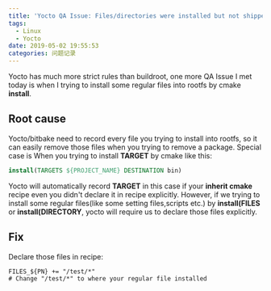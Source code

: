 ```yaml
---
title: 'Yocto QA Issue: Files/directories were installed but not shipped in any package'
tags:
  - Linux
  - Yocto
date: 2019-05-02 19:55:53
categories: 问题记录
---
```

Yocto has much more strict rules than buildroot, one more QA Issue I met today is when I trying to install some regular files into rootfs by cmake **install**.
<!--more-->
## Root cause

Yocto/bitbake need to record every file you trying to install into rootfs, so it can easily remove those files when you trying to remove a package. Special case is When you trying to install **TARGET** by cmake like this:
```cmake
install(TARGETS ${PROJECT_NAME} DESTINATION bin)
```
Yocto will automatically record **TARGET** in this case if your **inherit cmake** recipe even you didn't declare it in recipe explicitly. However, if we trying to install some regular files(like some setting files,scripts etc.) by **install(FILES** or **install(DIRECTORY**, yocto will require us to declare those files explicitly.

## Fix
Declare those files in recipe:
```bb
FILES_${PN} += "/test/*"
# Change "/test/*" to where your regular file installed
```
